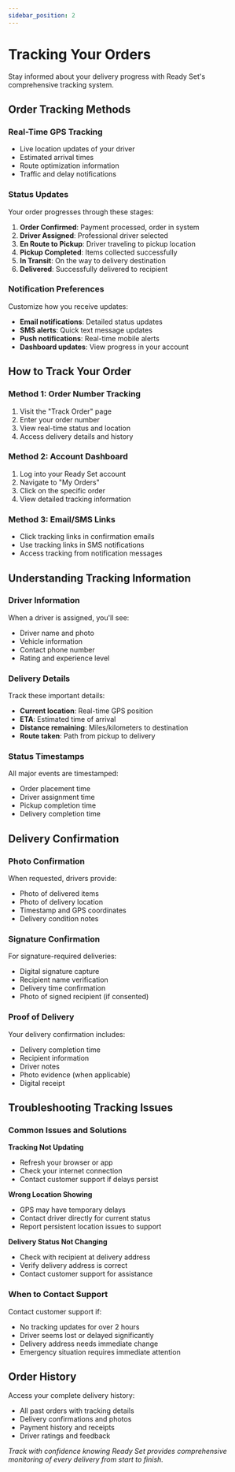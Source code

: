 ```yaml
---
sidebar_position: 2
---
```


# Tracking Your Orders

Stay informed about your delivery progress with Ready Set's comprehensive tracking system.

## Order Tracking Methods

### Real-Time GPS Tracking
- Live location updates of your driver
- Estimated arrival times
- Route optimization information
- Traffic and delay notifications

### Status Updates
Your order progresses through these stages:
1. **Order Confirmed**: Payment processed, order in system
2. **Driver Assigned**: Professional driver selected
3. **En Route to Pickup**: Driver traveling to pickup location
4. **Pickup Completed**: Items collected successfully
5. **In Transit**: On the way to delivery destination
6. **Delivered**: Successfully delivered to recipient

### Notification Preferences
Customize how you receive updates:
- **Email notifications**: Detailed status updates
- **SMS alerts**: Quick text message updates
- **Push notifications**: Real-time mobile alerts
- **Dashboard updates**: View progress in your account

## How to Track Your Order

### Method 1: Order Number Tracking
1. Visit the "Track Order" page
2. Enter your order number
3. View real-time status and location
4. Access delivery details and history

### Method 2: Account Dashboard
1. Log into your Ready Set account
2. Navigate to "My Orders"
3. Click on the specific order
4. View detailed tracking information

### Method 3: Email/SMS Links
- Click tracking links in confirmation emails
- Use tracking links in SMS notifications
- Access tracking from notification messages

## Understanding Tracking Information

### Driver Information
When a driver is assigned, you'll see:
- Driver name and photo
- Vehicle information
- Contact phone number
- Rating and experience level

### Delivery Details
Track these important details:
- **Current location**: Real-time GPS position
- **ETA**: Estimated time of arrival
- **Distance remaining**: Miles/kilometers to destination
- **Route taken**: Path from pickup to delivery

### Status Timestamps
All major events are timestamped:
- Order placement time
- Driver assignment time
- Pickup completion time
- Delivery completion time

## Delivery Confirmation

### Photo Confirmation
When requested, drivers provide:
- Photo of delivered items
- Photo of delivery location
- Timestamp and GPS coordinates
- Delivery condition notes

### Signature Confirmation
For signature-required deliveries:
- Digital signature capture
- Recipient name verification
- Delivery time confirmation
- Photo of signed recipient (if consented)

### Proof of Delivery
Your delivery confirmation includes:
- Delivery completion time
- Recipient information
- Driver notes
- Photo evidence (when applicable)
- Digital receipt

## Troubleshooting Tracking Issues

### Common Issues and Solutions

**Tracking Not Updating**
- Refresh your browser or app
- Check your internet connection
- Contact customer support if delays persist

**Wrong Location Showing**
- GPS may have temporary delays
- Contact driver directly for current status
- Report persistent location issues to support

**Delivery Status Not Changing**
- Check with recipient at delivery address
- Verify delivery address is correct
- Contact customer support for assistance

### When to Contact Support
Contact customer support if:
- No tracking updates for over 2 hours
- Driver seems lost or delayed significantly
- Delivery address needs immediate change
- Emergency situation requires immediate attention

## Order History

Access your complete delivery history:
- All past orders with tracking details
- Delivery confirmations and photos
- Payment history and receipts
- Driver ratings and feedback

*Track with confidence knowing Ready Set provides comprehensive monitoring of every delivery from start to finish.*
